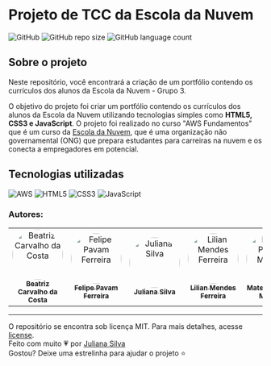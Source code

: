 # Projeto de TCC da Escola da Nuvem

![GitHub](https://img.shields.io/github/license/juxxnn/tcc-escoladanuvem)
![GitHub repo size](https://img.shields.io/github/repo-size/juxxnn/tcc-escoladanuvem)
![GitHub language count](https://img.shields.io/github/languages/count/juxxnn/tcc-escoladanuvem)


## Sobre o projeto
Neste repositório, você encontrará a criação de um portfólio contendo os currículos dos alunos da Escola da Nuvem - Grupo 3.

O objetivo do projeto foi criar um portfólio contendo os currículos dos alunos da Escola da Nuvem utilizando tecnologias simples como <b>HTML5, CSS3 e JavaScript</b>. O projeto foi realizado no curso "AWS Fundamentos" que é um curso da [Escola da Nuvem](https://escoladanuvem.org/), que é uma organização não governamental (ONG) que prepara estudantes para carreiras na nuvem e os conecta a empregadores em potencial.


## Tecnologias utilizadas
![AWS](https://img.shields.io/badge/AWS-%23FF9900.svg?style=for-the-badge&logo=amazon-aws&logoColor=white)
![HTML5](https://img.shields.io/badge/html5-%23E34F26.svg?style=for-the-badge&logo=html5&logoColor=white)
![CSS3](https://img.shields.io/badge/css3-%231572B6.svg?style=for-the-badge&logo=css3&logoColor=white)
![JavaScript](https://img.shields.io/badge/javascript-%23323330.svg?style=for-the-badge&logo=javascript&logoColor=%23F7DF1E)


### Autores: 
<table>
<tr>
<td align="center"><a href="https://github.com/beatrizcarvalho97"><img style="border-radius: 50%;" src="https://github.com/beatrizcarvalho97.png" width="100px;" alt="Beatriz Carvalho da Costa"/><br /><sub><b>Beatriz Carvalho da Costa</b></sub></a><br/></td>
<td align="center"><a href="https://github.com/f3lip3pavs"><img style="border-radius: 50%;" src="https://github.com/f3lip3pavs.png" width="100px;" alt="Felipe Pavam Ferreira"/><br /><sub><b>Felipe Pavam Ferreira </b></sub></a><br/></td> 
<td align="center"><a href="https://github.com/juxxnn"><img style="border-radius: 50%;" src="https://github.com/juxxnn.png" width="100px;" alt="Juliana Silva"/><br /><sub><b>Juliana Silva</b></sub></a><br/></td> 
<td align="center"><a href="https://github.com/lilianmendesf"><img style="border-radius: 50%;" src="https://github.com/lilianmendesf.png" width="100px;" alt="Lilian Mendes Ferreira"/><br /><sub><b>Lilian Mendes Ferreira</b></sub></a><br/></td> 
<td align="center"><a href="https://github.com/MattsxJ"><img style="border-radius: 50%;" src="https://github.com/MattsxJ.png" width="100px;" alt="Mateus Pereira Moreira"/><br /><sub><b>Mateus Pereira Moreira</b></sub></a><br/></td>
 <td align="center"><a href="https://github.com/RoxelleSass"><img style="border-radius: 50%;" src="https://github.com/RoxelleSass.png" width="100px;" alt="Roxelle Lamour de Oliveira Sass "/><br /><sub><b>Roxelle Lamour de Oliveira Sass </b></sub></a><br/></td>
</table>


-------------------
O repositório se encontra sob licença MIT. Para mais detalhes, acesse <a href="https://github.com/juxxnn/tcc-escoladanuvem/blob/main/LICENSE">license</a>.
<br>
Feito com muito 💗 por <a href="https://github.com/juxxnn">Juliana Silva</a>
<br>
Gostou? Deixe uma estrelinha para ajudar o projeto ⭐
